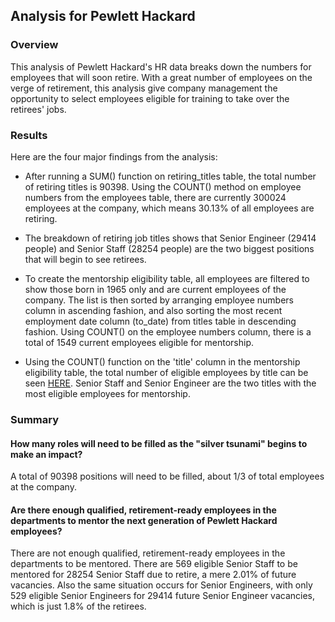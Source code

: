 ## Analysis for Pewlett Hackard

### Overview

This analysis of Pewlett Hackard's HR data breaks down the numbers for employees that will soon retire. With a great number of employees on the verge of retirement, this analysis give company management the opportunity to select employees eligible for training to take over the retirees' jobs. 

### Results

Here are the four major findings from the analysis:


* After running a SUM() function on retiring_titles table, the total number of retiring titles is 90398. Using the COUNT() method on employee numbers from the employees table, there are currently 300024 employees at the company, which means 30.13% of all employees are retiring. 

* The breakdown of retiring job titles shows that Senior Engineer (29414 people) and Senior Staff (28254 people) are the two biggest positions that will begin to see retirees. 

* To create the mentorship eligibility table, all employees are filtered to show those born in 1965 only and are current employees of the company. The list is then sorted by arranging employee numbers column in ascending fashion, and also sorting the most recent employment date column (to_date) from titles table in descending fashion. Using COUNT() on the employee numbers column, there is a total of 1549 current employees eligible for mentorship. 

* Using the COUNT() function on the 'title' column in the mentorship eligibility table, the total number of eligible employees by title can be seen [HERE](LINK). Senior Staff and Senior Engineer are the two titles with the most eligible employees for mentorship. 

### Summary

#### How many roles will need to be filled as the "silver tsunami" begins to make an impact?

A total of 90398 positions will need to be filled, about 1/3 of total employees at the company. 


#### Are there enough qualified, retirement-ready employees in the departments to mentor the next generation of Pewlett Hackard employees?
There are not enough qualified, retirement-ready employees in the departments to be mentored. There are 569 eligible Senior Staff to be mentored for 28254 Senior Staff due to retire, a mere 2.01% of future vacancies. Also the same situation occurs for Senior Engineers, with only 529 eligible Senior Engineers for 29414 future Senior Engineer vacancies, which is just 1.8% of the retirees. 
